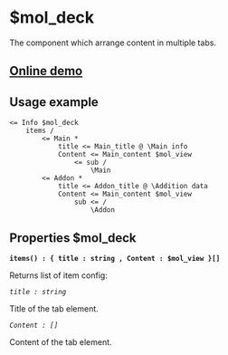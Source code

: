 # $mol_deck

The component which arrange content in multiple tabs.
 
## [Online demo](https://mol.js.org/app/demo/-/#demo=mol_deck)

## Usage example

```
<= Info $mol_deck
	items /
		<= Main *
			title <= Main_title @ \Main info
			Content <= Main_content $mol_view
				<= sub /
					\Main
		<= Addon *
			title <= Addon_title @ \Addition data
			Content <= Main_content $mol_view
				sub <= /
					\Addon
```

## Properties $mol_deck

**`items() : { title : string , Content : $mol_view }[]`**

Returns list of item config:
 
*`title : string`*

Title of the tab element.

*`Content : []`*

Content of the tab element.
